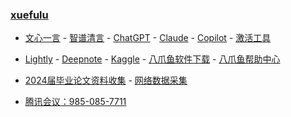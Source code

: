 ### **[xuefulu](http://xuefulu.com/)**

+ [文心一言](https://yiyan.baidu.com/) - [智谱清言](https://chatglm.cn/) - [ChatGPT](https://chat.openai.com/) - [Claude](https://claude.ai/) - [Copilot](https://copilot.microsoft.com) - [激活工具](https://pan.baidu.com/s/14U3zIG4tG6ZdMBrHaPaLzw?pwd=c65c#list/path=%2FHEU%20KMS%20Activator)

+ [Lightly](https://lightly.teamcode.com/login) - [Deepnote](https://deepnote.com/sign-in) - [Kaggle](https://www.kaggle.com/) - [八爪鱼软件下载](https://www.bazhuayu.com/download/windows) - [八爪鱼帮助中心](https://www.bazhuayu.com/helpcenter)

+ [2024届毕业论文资料收集](https://send2me.cn/b8YG5Ez2/RI-z442A7iRs7A) - [网络数据采集](https://send2me.cn/h4rCMJxh/Q1KUfwPwljj5tQ)

+ [腾讯会议：985-085-7711](https://meeting.tencent.com/p/9850857711)
